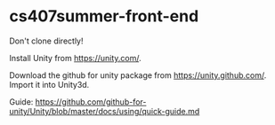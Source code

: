 # cs407summer-front-end

Don't clone directly!

Install Unity from https://unity.com/.

Download the github for unity package from https://unity.github.com/. Import it into Unity3d.

Guide: https://github.com/github-for-unity/Unity/blob/master/docs/using/quick-guide.md
